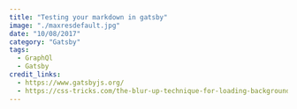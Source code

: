 ```yaml
---
title: "Testing your markdown in gatsby"
image: "./maxresdefault.jpg"
date: "10/08/2017"
category: "Gatsby"
tags:
  - GraphQl
  - Gatsby
credit_links:
  - https://www.gatsbyjs.org/
  - https://css-tricks.com/the-blur-up-technique-for-loading-background-images/
---
```

